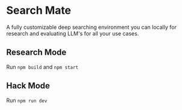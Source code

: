 # Search Mate

A fully customizable deep searching environment you can locally for research and evaluating LLM's for all your use cases.

## Research Mode

Run `npm build` and `npm start`

## Hack Mode

Run `npm run dev`

